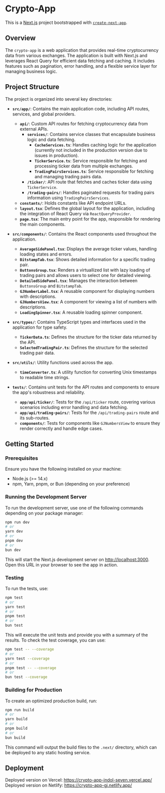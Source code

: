 # Crypto-App

This is a [Next.js](https://nextjs.org/) project bootstrapped with [`create-next-app`](https://github.com/vercel/next.js/tree/canary/packages/create-next-app).

## Overview

The `crypto-app` is a web application that provides real-time cryptocurrency data from various exchanges. The application is built with Next.js and leverages React Query for efficient data fetching and caching. It includes features such as pagination, error handling, and a flexible service layer for managing business logic.

## Project Structure

The project is organized into several key directories:

- **`src/app/`**: Contains the main application code, including API routes, services, and global providers.
  - **`api/`**: Custom API routes for fetching cryptocurrency data from external APIs.
    - **`services/`**: Contains service classes that encapsulate business logic and data fetching.
      - **`CacheServices.ts`**: Handles caching logic for the application (currently not included in the production version due to issues in production).
      - **`TickerService.ts`**: Service responsible for fetching and processing ticker data from multiple exchanges.
      - **`TradingPairsServices.ts`**: Service responsible for fetching and managing trading pairs data.
    - **`/ticker/`**: API route that fetches and caches ticker data using `TickerService`.
    - **`/trading-pairs/`**: Handles paginated requests for trading pairs information using `TradingPairsServices`.
  - **`constants/`**: Holds constants like API endpoint URLs.
  - **`layout.tsx`**: Defines the global layout for the application, including the integration of React Query via `ReactQueryProvider`.
  - **`page.tsx`**: The main entry point for the app, responsible for rendering the main components.

- **`src/components/`**: Contains the React components used throughout the application.
  - **`AverageSidePanel.tsx`**: Displays the average ticker values, handling loading states and errors.
  - **`BitstampTab.tsx`**: Shows detailed information for a specific trading pair.
  - **`ButtonsGroup.tsx`**: Renders a virtuallized list with lazy loading of trading pairs and allows users to select one for detailed viewing.
  - **`DetailedSidePanel.tsx`**: Manages the interaction between `ButtonsGroup` and `BitstampTab`.
  - **`GJNumberLabel.tsx`**: A reusable component for displaying numbers with descriptions.
  - **`GJNumbersView.tsx`**: A component for viewing a list of numbers with descriptions.
  - **`LoadingSpinner.tsx`**: A reusable loading spinner component.

- **`src/types/`**: Contains TypeScript types and interfaces used in the application for type safety.
  - **`TickerData.ts`**: Defines the structure for the ticker data returned by the API.
  - **`SelectedTradingPair.ts`**: Defines the structure for the selected trading pair data.

- **`src/utils/`**: Utility functions used across the app.
  - **`timeConverter.ts`**: A utility function for converting Unix timestamps to readable time strings.

- **`tests/`**: Contains unit tests for the API routes and components to ensure the app's robustness and reliability.
  - **`app/api/ticker/`**: Tests for the `/api/ticker` route, covering various scenarios including error handling and data fetching.
  - **`app/api/trading-pairs/`**: Tests for the `/api/trading-pairs` route and its sub-routes.
  - **`components/`**: Tests for components like `GJNumbersView` to ensure they render correctly and handle edge cases.

## Getting Started

### Prerequisites

Ensure you have the following installed on your machine:

- Node.js (>= 14.x)
- npm, Yarn, pnpm, or Bun (depending on your preference)

### Running the Development Server

To run the development server, use one of the following commands depending on your package manager:

```bash
npm run dev
# or
yarn dev
# or
pnpm dev
# or
bun dev
```

This will start the Next.js development server on [http://localhost:3000](http://localhost:3000). Open this URL in your browser to see the app in action.

### Testing

To run the tests, use:

```bash
npm test
# or
yarn test
# or
pnpm test
# or
bun test
```

This will execute the unit tests and provide you with a summary of the results. To check the test coverage, you can use:

```bash
npm test -- --coverage
# or
yarn test --coverage
# or
pnpm test -- --coverage
# or
bun test --coverage
```

### Building for Production

To create an optimized production build, run:

```bash
npm run build
# or
yarn build
# or
pnpm build
# or
bun build
```

This command will output the build files to the `.next/` directory, which can be deployed to any static hosting service.

## Deployment
 
Deployed version on Vercel: https://crypto-app-indol-seven.vercel.app/
Deployed version on Netlify: https://crypto-app-gj.netlify.app/
